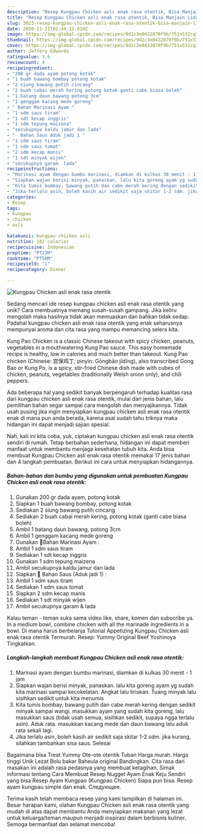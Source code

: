 ```yaml
---
description: "Resep Kungpau Chicken asli enak rasa otentik, Bisa Manjain Lidah"
title: "Resep Kungpau Chicken asli enak rasa otentik, Bisa Manjain Lidah"
slug: 3023-resep-kungpau-chicken-asli-enak-rasa-otentik-bisa-manjain-lidah
date: 2020-11-11T02:44:12.610Z
image: https://img-global.cpcdn.com/recipes/9d2c3e0432870f9b/751x532cq70/kungpau-chicken-asli-enak-rasa-otentik-foto-resep-utama.jpg
thumbnail: https://img-global.cpcdn.com/recipes/9d2c3e0432870f9b/751x532cq70/kungpau-chicken-asli-enak-rasa-otentik-foto-resep-utama.jpg
cover: https://img-global.cpcdn.com/recipes/9d2c3e0432870f9b/751x532cq70/kungpau-chicken-asli-enak-rasa-otentik-foto-resep-utama.jpg
author: Jeffery Edwards
ratingvalue: 3.6
reviewcount: 4
recipeingredient:
- "200 gr dada ayam potong kotak"
- "1 buah bawang bombay potong kotak"
- "2 siung bawang putih cincang"
- "2 buah cabai merah kering potong kotak ganti cabe biasa boleh"
- "1 batang daun bawang potong 3cm"
- "1 genggam kacang mede goreng"
- " Bahan Marinasi Ayam "
- "1 sdm saus tiram"
- "1 sdt kecap inggris"
- "1 sdm tepung maizena"
- "secukupnya kaldu jamur dan lada"
- "  Bahan Saus Aduk jadi 1 "
- "1 sdm saus tiram"
- "1 sdm saus tomat"
- "2 sdm kecap manis"
- "1 sdt minyak wijen"
- "secukupnya garam  lada"
recipeinstructions:
- "Marinasi ayam dengan bumbu marinasi, diamkan di kulkas 30 menit - 1 jam"
- "Siapkan wajan berisi minyak, panaskan. lalu kita goreng ayam yg sudah kita marinasi sampai kecokelatan. Angkat lalu tiriskan. Tuang minyak lalu sisihkan sedikit untuk kita menumis"
- "Kita tumis bombay, bawang putih dan cabe merah kering dengan sedikit minyak sampai wangi. masukkan ayam yang sudah kita goreng, lalu masukkan saus (tidak usah semua, sisihkan sedikit, supaya ngga terlalu asin). Aduk rata. masukkan kacang mede dan daun bawang lalu aduk rata sekali lagi."
- "Jika terlalu asin, boleh kasih air sedikit saja skitar 1-2 sdm. jika kurang, silahkan tambahkan sisa saus. Selesai"
categories:
- Resep
tags:
- kungpau
- chicken
- asli

katakunci: kungpau chicken asli 
nutrition: 102 calories
recipecuisine: Indonesian
preptime: "PT23M"
cooktime: "PT50M"
recipeyield: "1"
recipecategory: Dinner

---
```



![Kungpau Chicken asli enak rasa otentik](https://img-global.cpcdn.com/recipes/9d2c3e0432870f9b/751x532cq70/kungpau-chicken-asli-enak-rasa-otentik-foto-resep-utama.jpg)

Sedang mencari ide resep kungpau chicken asli enak rasa otentik yang unik? Cara membuatnya memang susah-susah gampang. Jika keliru mengolah maka hasilnya tidak akan memuaskan dan bahkan tidak sedap. Padahal kungpau chicken asli enak rasa otentik yang enak seharusnya mempunyai aroma dan cita rasa yang mampu memancing selera kita.

Kung Pao Chicken is a classic Chinese takeout with spicy chicken, peanuts, vegetables in a mouthwatering Kung Pao sauce. This easy homemade recipe is healthy, low in calories and much better than takeout. Kung Pao chicken (Chinese: 宫保鸡丁; pinyin: Gōngbǎo jīdīng), also transcribed Gong Bao or Kung Po, is a spicy, stir-fried Chinese dish made with cubes of chicken, peanuts, vegetables (traditionally Welsh onion only), and chili peppers.

Ada beberapa hal yang sedikit banyak berpengaruh terhadap kualitas rasa dari kungpau chicken asli enak rasa otentik, mulai dari jenis bahan, lalu pemilihan bahan segar sampai cara mengolah dan menyajikannya. Tidak usah pusing jika ingin menyiapkan kungpau chicken asli enak rasa otentik enak di mana pun anda berada, karena asal sudah tahu triknya maka hidangan ini dapat menjadi sajian spesial.


Nah, kali ini kita coba, yuk, ciptakan kungpau chicken asli enak rasa otentik sendiri di rumah. Tetap berbahan sederhana, hidangan ini dapat memberi manfaat untuk membantu menjaga kesehatan tubuh kita. Anda bisa membuat Kungpau Chicken asli enak rasa otentik memakai 17 jenis bahan dan 4 langkah pembuatan. Berikut ini cara untuk menyiapkan hidangannya.

<!--inarticleads1-->

##### Bahan-bahan dan bumbu yang digunakan untuk pembuatan Kungpau Chicken asli enak rasa otentik:

1. Gunakan 200 gr dada ayam, potong kotak
1. Siapkan 1 buah bawang bombay, potong kotak
1. Sediakan 2 siung bawang putih cincang
1. Sediakan 2 buah cabai merah kering, potong kotak (ganti cabe biasa boleh)
1. Ambil 1 batang daun bawang, potong 3cm
1. Ambil 1 genggam kacang mede goreng
1. Gunakan  🍅Bahan Marinasi Ayam :
1. Ambil 1 sdm saus tiram
1. Sediakan 1 sdt kecap inggris
1. Gunakan 1 sdm tepung maizena
1. Ambil secukupnya kaldu jamur dan lada
1. Siapkan  🍅 Bahan Saus (Aduk jadi 1) :
1. Ambil 1 sdm saus tiram
1. Sediakan 1 sdm saus tomat
1. Siapkan 2 sdm kecap manis
1. Sediakan 1 sdt minyak wijen
1. Ambil secukupnya garam &amp; lada


Kalau teman - teman suka sama video like, share, komen dan subscribe ya. In a medium bowl, combine chicken with all the marinade ingredients in a bowl. Di mana harus berbelanja Tutorial Appetizing Kungpau Chicken asli enak rasa otentik Termurah. Resep: Yummy Original Beef Yoshinoya Tingkatkan. 

<!--inarticleads2-->

##### Langkah-langkah membuat Kungpau Chicken asli enak rasa otentik:

1. Marinasi ayam dengan bumbu marinasi, diamkan di kulkas 30 menit - 1 jam
1. Siapkan wajan berisi minyak, panaskan. lalu kita goreng ayam yg sudah kita marinasi sampai kecokelatan. Angkat lalu tiriskan. Tuang minyak lalu sisihkan sedikit untuk kita menumis
1. Kita tumis bombay, bawang putih dan cabe merah kering dengan sedikit minyak sampai wangi. masukkan ayam yang sudah kita goreng, lalu masukkan saus (tidak usah semua, sisihkan sedikit, supaya ngga terlalu asin). Aduk rata. masukkan kacang mede dan daun bawang lalu aduk rata sekali lagi.
1. Jika terlalu asin, boleh kasih air sedikit saja skitar 1-2 sdm. jika kurang, silahkan tambahkan sisa saus. Selesai


Bagaimana bisa Treat Yummy Ote-ote otentik Tuban Harga murah. Harga tinggi Unik Lezat Bolu bakar Baheula original Bandingkan. Cita rasa dari masakan ini adalah rasa pedasnya yang membuat ketagihan. Simak informasi tentang Cara Membuat Resep Nugget Ayam Enak Keju Sendiri yang bisa Resep Ayam Kungpao (Kungpao Chicken) Siapa pun bisa. Resep ayam kungpau simple dan enak. Следующее. 

Terima kasih telah membaca resep yang kami tampilkan di halaman ini. Besar harapan kami, olahan Kungpau Chicken asli enak rasa otentik yang mudah di atas dapat membantu Anda menyiapkan makanan yang lezat untuk keluarga/teman maupun menjadi inspirasi dalam berbisnis kuliner. Semoga bermanfaat dan selamat mencoba!
